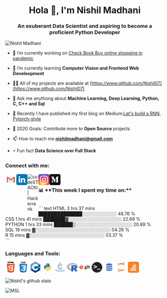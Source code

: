 <h1 align="center">Hola 👋, I'm Nishil Madhani</h1>
<h3 align="center">An exuberant Data Scientist and aspiring to become a proficient Python Developer</h3>
<p align="left"> <img src="https://komarev.com/ghpvc/?username=Nishil07" alt="Nishil Madhani" /> </p>

- 🔭 I’m currently working on [Check Book Buy online shopping in pandemic](https://github.com/Nishil07/Chai_time_hack)

- 🌱 I’m currently learning **Computer Vision and Frontend Web Develeopment**

- 👨‍💻 All of my projects are available at [https://www.github.com/Nishil07](https://www.github.com/Nishil07)

- 💬 Ask me anythong about **Machine Learning, Deep Learning, Python, C, C++ and Sql**

- 📝 Recently I have published my first blog on Medium:[Let's build a RNN, Pytorch-style](https://medium.com/@nishilmadhani/lets-build-a-rnn-pytorch-style-c960207f1fb3?sk=642d0917208da77b8d864801c78f48d8)

- 🥅 2020 Goals: Contribute more to **Open Source** projects

- 📫 How to reach me **nishilmadhani@gmail.com**

- ⚡ Fun fact **Data Science over Full Stack**

### Connect with me:

[<img align="left" alt="Nishil | Mail" width="35px" src="https://github.com/edent/SuperTinyIcons/blob/master/images/svg/gmail.svg" />](mailto:nishilmadhani@gmail.com)
[<img align="left" alt="codeSTACKr | LinkedIn" width="35px" src="https://github.com/edent/SuperTinyIcons/blob/master/images/svg/linkedin.svg" />](https://www.linkedin.com/in/nishil-madhani/)
[<img align="left" alt="codeSTACKr | Hackerrank" width="35px" src="https://cdn.jsdelivr.net/npm/simple-icons@v3/icons/hackerrank.svg" />](https://www.hackerRank.com/nishilmadhani)
[<img align="left" alt="codeSTACKr | Instagram" width="35px" src="https://github.com/edent/SuperTinyIcons/blob/master/images/svg/instagram.svg" />](https://www.instagram.com/nishilmadhani/)
[<img align="left" alt="codeSTACKr | Medium" width="35px" src="https://github.com/edent/SuperTinyIcons/blob/master/images/svg/medium.svg" />](https://medium.com/@nishilmadhani)

<br/>
<h3> 📊 **This week I spent my time on:**</h3><br/>
<!--START_SECTION:waka-->
``` text
HTML         3 hrs 37 mins   ██████████████░░░░░░░░░░░   48.76 % <br/>
CSS          1 hrs 41 mins   ███████▓░░░░░░░░░░░░░░░░░   22.69 % <br/>
PYTHON       1 hrs 33 mins   ██████▒░░░░░░░░░░░░░░░░░░   20.89 % <br/>
SQL          19 mins         ▓░░░░░░░░░░░░░░░░░░░░░░░░   04.26 % <br/>
R            15 mins         ▓░░░░░░░░░░░░░░░░░░░░░░░░   03.37 % <br/>
```
<!--END_SECTION:waka-->

### Languages and Tools:

<code><img height="35" src="https://raw.githubusercontent.com/github/explore/80688e429a7d4ef2fca1e82350fe8e3517d3494d/topics/html/html.png"></code>
<code><img height="35" src="https://raw.githubusercontent.com/github/explore/80688e429a7d4ef2fca1e82350fe8e3517d3494d/topics/css/css.png"></code>
<code><img height="35" src="https://raw.githubusercontent.com/github/explore/80688e429a7d4ef2fca1e82350fe8e3517d3494d/topics/cpp/cpp.png"></code>
<code><img height="35" src="https://raw.githubusercontent.com/github/explore/80688e429a7d4ef2fca1e82350fe8e3517d3494d/topics/python/python.png"></code>
<code><img height="35" src="https://raw.githubusercontent.com/github/explore/80688e429a7d4ef2fca1e82350fe8e3517d3494d/topics/c/c.png"></code>
<code><img height="35" src="https://raw.githubusercontent.com/github/explore/80688e429a7d4ef2fca1e82350fe8e3517d3494d/topics/r/r.png"></code>
<code><img height="35" src="https://raw.githubusercontent.com/github/explore/80688e429a7d4ef2fca1e82350fe8e3517d3494d/topics/git/git.png"></code>
<code><img height="35" src="https://raw.githubusercontent.com/github/explore/80688e429a7d4ef2fca1e82350fe8e3517d3494d/topics/terminal/terminal.png"></code>
<code><img height="35" src="https://raw.githubusercontent.com/github/explore/80688e429a7d4ef2fca1e82350fe8e3517d3494d/topics/sql/sql.png"></code>
<code><img height="35" src="https://raw.githubusercontent.com/github/explore/80688e429a7d4ef2fca1e82350fe8e3517d3494d/topics/jupyter-notebook/jupyter-notebook.png"></code>
<code><img height="35" src="https://github.com/edent/SuperTinyIcons/blob/master/images/svg/stackoverflow.svg"></code>

![Nishil's github stats](https://github-readme-stats.vercel.app/api?username=Nishil07&&show_icons=true&hide_border=false&title_color=ffffff&text_color=daf7dc&icon_color=bb2acf&bg_color=191919)

![MSL](https://github-readme-stats.vercel.app/api/top-langs/?username=Nishil07&layout=compact&hide_border=false&title_color=ffffff&text_color=daf7dc&icon_color=bb2acf&bg_color=191919)

